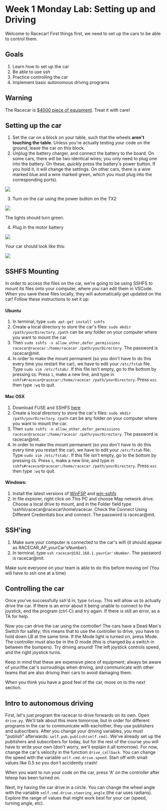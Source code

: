 # Week 1 Monday Lab: Setting up and Driving 

Welcome to Racecar! First things first, we need to set up the cars to be able to control them.

## Goals
1. Learn how to set up the car
2. Be able to use ssh
3. Practice controlling the car
4. Implement basic autonomous driving programs

## Warning
The Racecar is [$4000 piece of equipment](https://docs.google.com/spreadsheets/d/1Bz5uyDBtgBp4kAXAUPBQpVoT7LoA9LdtpIbnctvofQY/edit?usp=sharing). Treat it with care!

## Setting up the car
1. Set the car on a block on your table, such that the wheels **aren't touching the table**. Unless you're actually testing your code on the ground, leave the car on this block.
2. Unplug the battery charger, and connect the battery to the board. On some cars, there will be two identical wires; you only need to plug one into the battery. On these, *quickly* press the battery's power button. If you hold it, it will change the settings. On other cars, there is a wire marked blue and a wire marked green, which you must plug into the corresponding ports).

![](img/CarEPower.jpg)

3. Turn on the car using the power button on the TX2

![](img/CarPower.jpg)

The lights should turn green.

4. Plug in the motor battery

![](img/CarTPower.jpg)

Your car should look like this:

![](img/CarFinal.jpg)


## SSHFS Mounting
In order to access the files on the car, we're going to be using SSHFS to mount its files onto your computer, where you can edit them in VSCode. When you save these files locally, they will automatically get updated on the car! Follow these instructions to set it up:

#### Ubuntu
1. In terminal, type `sudo apt-get install sshfs`
2. Create a local directory to store the car's files: `sudo mkdir /path/yourDirectory`. `/path` can be any folder on your computer where you want to mount the car.
3. Then `sudo sshfs -o allow_other,defer_permissions racecar@racecar:/home/racecar /path/yourDirectory`. The password is racecar@mit.
4. In order to make the mount permanent (so you don't have to do this every time you restart the car), we have to edit your `/etc/fstab` file. Type `sudo vim /etc/fstab/`. If this file isn't empty, go to the bottom by pressing `G$`. Press `i`, make a new line, and type in `sshfs#racecar@racecar:/home/racecar /path/yourDirectory`. Press `esc` then type `:wq` to quit.

#### Mac OSX
1. Download FUSE and SSHFS [here](https://osxfuse.github.io/)
2. Create a local directory to store the car's files: `sudo mkdir /path/yourDirectory`. `/path` can be any folder on your computer where you want to mount the car.
3. Then `sudo sshfs -o allow_other,defer_permissions racecar@racecar:/home/racecar /path/yourDirectory`. The password is racecar@mit.
4. In order to make the mount permanent (so you don't have to do this every time you restart the car), we have to edit your `/etc/fstab` file. Type `sudo vim /etc/fstab/`. If this file isn't empty, go to the bottom by pressing `G$`. Press `i`, make a new line, and type in `sshfs#racecar@racecar:/home/racecar /path/yourDirectory`. Press `esc` then type `:wq` to quit.

#### Windows:
1. Install the latest versions of [WinFSP](https://github.com/billziss-gh/winfsp/releases/tag/v1.4.19049) and [win-sshfs](https://github.com/billziss-gh/sshfs-win/releases/tag/v2.7.17334)
2. In file explorer, right click on This PC and choose Map network drive. Choose a local drive to mount, and in the Folder field type \\sshfs\racecar@racecar\home\racecar. Check the Connect Using Different Credentials box and connect. The password is racecar@mit.


## SSH'ing
1. Make sure your computer is connected to the car's wifi (it should appear as RACECAR_AP_yourCar'sNumber).
2. In terminal, type `ssh racecar@192.168.1.yourCar'sNumber`. The password is racecar@mit.

Make sure everyone on your team is able to do this before moving on! (You will have to ssh one at a time)

## Controlling the car
Once you've successfully ssh'd in, type `teleop`. This will allow us to actually drive the car. If there is an error about it being unable to connect to the joystick, end the program (ctrl-C) and try again. If there is still an error, as a TA for help. 

Now you can drive the car using the controller! The cars have a Dead Man's Switch for safety; this means that to use the controller to drive, you have to hold down LB at the same time. If the Mode light is turned on, press Mode. The controller must also be in the D mode (this is changed by a switch in between the bumpers). Try driving around! The left joystick controls speed, and the right joystick turns.

Keep in mind that these are expensive piece of equipment; always be aware of your/the car's surroudings when driving, and communicate with other teams that are also driving their cars to avoid damaging them.

When you think you have a good feel of the car, move on to the next section.

## Intro to autonomous driving
First, let's just program the racecar to drive forwards on its own. Open `drive.py`. We'll talk about this more tomorrow, but in order for different programs in the car to communicate with eachother, they use publishers and subscribers. After you change your driving variables, you must "publish" afterwards: `self.pub.publish(self.cmd)`. We've already set up the publishers and subscribers for today, but for the rest of the course you will have to write your own (don't worry, we'll explain it all tomorrow). For now, change the car's velocity in the function `drive_callback`. You can change the speed with the variable `self.cmd.drive.speed`. Start off with small values like 0.5 so you don't accidently crash!

When you want to run your code on the car, press 'A' on the controller after teleop has been turned on.

Next, try having the car drive in a circle. You can change the wheel angle with the variable `self.cmd.drive.steering_angle` (the car uses radians). Explore the range of values that might work best for your car (speed, turning angle, etc).
